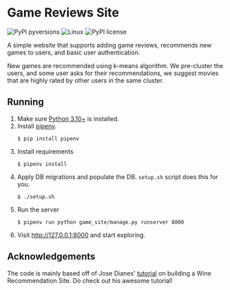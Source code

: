 # Game Reviews Site

![PyPI pyversions](https://img.shields.io/github/pipenv/locked/python-version/sanchitsgupta/game-reviews-site)
![Linux](https://svgshare.com/i/Zhy.svg)
![PyPI license](https://img.shields.io/github/license/sanchitsgupta/game-reviews-site)

A simple website that supports adding game reviews, recommends new games to users, and basic user authentication.

New games are recommended using k-means algorithm. We pre-cluster the users, and some user asks for their recommendations, we suggest movies that are highly rated by other users in the same cluster.

## Running

1. Make sure [Python 3.10+](https://www.python.org/downloads/) is installed.
2. Install [pipenv](https://github.com/kennethreitz/pipenv).
    ```shell
    $ pip install pipenv
    ```
3. Install requirements
    ```shell
    $ pipenv install
    ```
4. Apply DB migrations and populate the DB. `setup.sh` script does this for you.
    ```shell
    $ ./setup.sh
    ```
5. Run the server
    ```
    $ pipenv run python game_site/manage.py runserver 8000
    ```
6. Visit http://127.0.0.1:8000 and start exploring.

## Acknowledgements

The code is mainly based off of Jose Dianes' [tutorial](https://www.codementor.io/@jadianes/get-started-with-django-building-recommendation-review-app-du107yb1a) on building a Wine Recommendation Site. Do check out his awesome tutorial!

